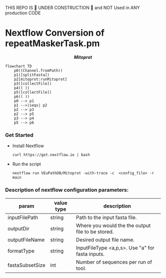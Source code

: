 THIS REPO IS 🚧 UNDER CONSTRUCTION 🚧 and NOT Used in ANY production CODE

# Nextflow Conversion of repeatMaskerTask.pm

***<p align=center>Mitoprot</p>***  
```mermaid
flowchart TD
    p0((Channel.fromPath))
    p1([splitFasta])
    p2[mitoprot:runMitoprot]
    p3([collectFile])
    p4(( ))
    p5([collectFile])
    p6(( ))
    p0 --> p1
    p1 -->|seqs| p2
    p2 --> p3
    p2 --> p5
    p3 --> p4
    p5 --> p6
```

### Get Started
  * Install Nextflow
    
    `curl https://get.nextflow.io | bash`
  
  * Run the script
    
    `nextflow run VEuPathDB/Mitoprot -with-trace -c  <config_file> -r main`

### Description of nextflow configuration parameters:

| param         | value type        | description  |
| ------------- | ------------- | ------------ |
| inputFilePath | string| Path to the input fasta file. |
| outputDir | string | Where you would the the output file to be stored. |
| outputFileName | string | Desired output file name. |
| formatType | string | InputFileType <a,p,s>. Use "a" for fasta inputs. |
| fastaSubsetSize | int | Number of sequences per run of tool. |
